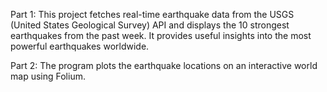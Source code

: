 Part 1: This project fetches real-time earthquake data from the USGS (United States Geological Survey) API and displays the 10 strongest earthquakes from the past week. It provides useful insights into the most powerful earthquakes worldwide.

Part 2: The program plots the earthquake locations on an interactive world map using Folium.
